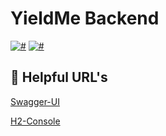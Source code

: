 # YieldMe Backend

[![#](https://img.shields.io/badge/jdk-11-red.svg)](#) [![#](https://img.shields.io/badge/spring-2.4.1-mediumvioletred.svg)](#)

## 🔰 Helpful URL's
[Swagger-UI](http://localhost:8080/swagger-ui.html)

[H2-Console](http://localhost:8080/h2-console/)